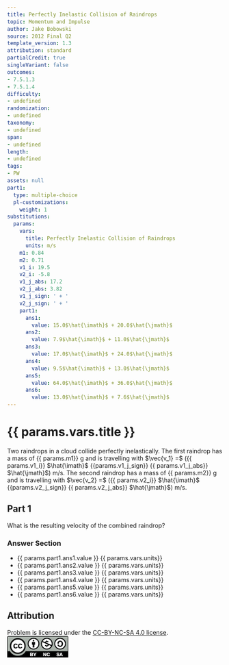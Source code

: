 ```yaml
---
title: Perfectly Inelastic Collision of Raindrops
topic: Momentum and Impulse
author: Jake Bobowski
source: 2012 Final Q2
template_version: 1.3
attribution: standard
partialCredit: true
singleVariant: false
outcomes:
- 7.5.1.3
- 7.5.1.4
difficulty:
- undefined
randomization:
- undefined
taxonomy:
- undefined
span:
- undefined
length:
- undefined
tags:
- PW
assets: null
part1:
  type: multiple-choice
  pl-customizations:
    weight: 1
substitutions:
  params:
    vars:
      title: Perfectly Inelastic Collision of Raindrops
      units: m/s
    m1: 0.84
    m2: 0.71
    v1_i: 19.5
    v2_i: -5.8
    v1_j_abs: 17.2
    v2_j_abs: 3.82
    v1_j_sign: ' + '
    v2_j_sign: ' + '
    part1:
      ans1:
        value: 15.0$\hat{\imath}$ + 20.0$\hat{\jmath}$
      ans2:
        value: 7.9$\hat{\imath}$ + 11.0$\hat{\jmath}$
      ans3:
        value: 17.0$\hat{\imath}$ + 24.0$\hat{\jmath}$
      ans4:
        value: 9.5$\hat{\imath}$ + 13.0$\hat{\jmath}$
      ans5:
        value: 64.0$\hat{\imath}$ + 36.0$\hat{\jmath}$
      ans6:
        value: 13.0$\hat{\imath}$ + 7.6$\hat{\jmath}$
---
```

# {{ params.vars.title }}
Two raindrops in a cloud collide perfectly inelastically. The first raindrop has a mass of {{ params.m1}} g and is travelling with $\vec{v_1} =$ ({{ params.v1_i}} $\hat{\imath}$ {{params.v1_j_sign}} {{ params.v1_j_abs}} $\hat{\jmath}$) m/s.
The second raindrop has a mass of {{ params.m2}} g and is travelling with $\vec{v_2} =$ ({{ params.v2_i}} $\hat{\imath}$ {{params.v2_j_sign}} {{ params.v2_j_abs}} $\hat{\jmath}$) m/s.

## Part 1

What is the resulting velocity of the combined raindrop?

### Answer Section

- {{ params.part1.ans1.value }} {{ params.vars.units}}
- {{ params.part1.ans2.value }} {{ params.vars.units}}
- {{ params.part1.ans3.value }} {{ params.vars.units}}
- {{ params.part1.ans4.value }} {{ params.vars.units}}
- {{ params.part1.ans5.value }} {{ params.vars.units}}
- {{ params.part1.ans6.value }} {{ params.vars.units}}

## Attribution

Problem is licensed under the [CC-BY-NC-SA 4.0 license](https://creativecommons.org/licenses/by-nc-sa/4.0/).<br> ![The Creative Commons 4.0 license requiring attribution-BY, non-commercial-NC, and share-alike-SA license.](https://raw.githubusercontent.com/firasm/bits/master/by-nc-sa.png)